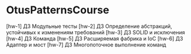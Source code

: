 # OtusPatternsCourse
[hw-1] ДЗ Модульные тесты
[hw-2] ДЗ Определение абстракций, устойчивых к изменениям требований
[hw-3] ДЗ SOLID и исключения
[hw-4] ДЗ Команда
[hw-5] ДЗ Расширяемая фабрика и IoC
[hw-6] ДЗ Адаптер и мост
[hw-7] ДЗ Многопоточное выполнение команд
